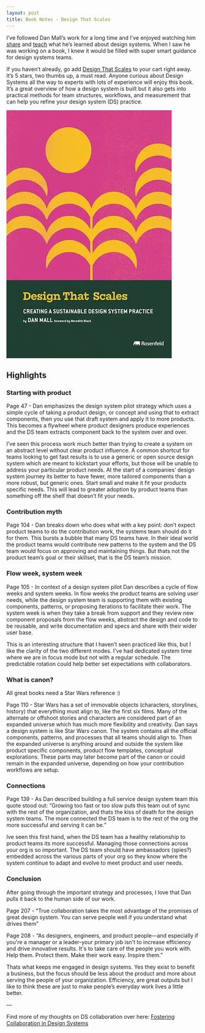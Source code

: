```yaml
---
layout: post
title: Book Notes - Design That Scales
---
```


I’ve followed Dan Mall’s work for a long time and I’ve enjoyed watching him [share](https://linkedin.com/in/danmall) and [teach](https://designsystem.university/) what he’s learned about design systems. When I saw he was working on a book, I knew it would be filled with super smart guidance for design systems teams. 
<!--more-->
If you haven’t already, go add [Design That Scales](https://rosenfeldmedia.com/books/design-that-scales/) to your cart right away. It’s 5 stars, two thumbs up, a must read. Anyone curious about Design Systems all the way to experts with lots of experience will enjoy this book.  It’s a great overview of how a design system is built but it also gets into practical methods for team structures, workflows, and measurement that can help you refine your design system (DS) practice.

![Book cover: Design That Scales by Dan Mall](/assets/posts/book-design-that-scales.jpeg)

## Highlights

### Starting with product

Page 47 - Dan emphasizes the design system pilot strategy which uses a simple cycle of taking a product design, or concept and using that to extract components, then you use that draft system and apply it to more products. This becomes a flywheel where product designers produce experiences and the DS team extracts component back to the system over and over. 

I’ve seen this process work much better than trying to create a system on an abstract level without clear product influence. A common shortcut for teams looking to get fast results is to use a generic or open source design system which are meant to kickstart your efforts, but those will be unable to address your particular product needs. At the start of a companies’ design system journey its better to have fewer, more tailored components than a more robust, but generic ones. Start small and make it fit your products specific needs. This will lead to greater adoption by product teams than something off the shelf that doesn’t fit your needs.

### Contribution myth

Page 104 - Dan breaks down who does what with a key point: don’t expect product teams to do the contribution work, the systems team should do it for them. This bursts a bubble that many DS teams have. In their ideal world the product teams would contribute new patterns to the system and the DS team would focus on approving and maintaining things. But thats not the product team’s goal or their skillset, that is the DS team’s mission. 

### Flow week, system week

Page 105 - In context of a design system pilot Dan describes a cycle of flow weeks and system weeks. In flow weeks the product teams are solving user needs, while the design system team is supporting them with existing components, patterns, or proposing iterations to facilitate their work. The system week is when they take a break from support and they review new component proposals from the flow weeks, abstract the design and code to be reusable, and write documentation and specs and share with their wider user base. 

This is an interesting structure that I haven’t seen practiced like this, but I like the clarity of the two different modes. I’ve had dedicated system time where we are in focus mode but not with a regular schedule. The predictable rotation could help better set expectations with collaborators.

### What is canon?

All great books need a Star Wars reference :)

Page 110 - Star Wars has a set of immovable objects (characters, storylines, history) that everything must align to, like the first six films. Many of the alternate or offshoot stories and characters are considered part of an expanded universe which has much more flexibility and creativity. Dan says a design system is like Star Wars canon. The system contains all the official components, patterns, and processes that all teams should align to. Then the expanded universe is anything around and outside the system like product specific components, product flow templates, conceptual explorations. These parts may later become part of the canon or could remain in the expanded universe, depending on how your contribution workflows are setup.

### Connections

Page 139 - As Dan described building a full service design system team this quote stood out: “Growing too fast or too slow puts this team out of sync with the rest of the organization, and thats the kiss of death for the design system teams. The more connected the DS team is to the rest of the org the more successful and serving it can be.”

Ive seen this first hand, when the DS team has a healthy relationship to product teams its more successful. Managing those connections across your org is so important. The DS team should have ambassadors (spies?) embedded across the various parts of your org so they know where the system continue to adapt and evolve to meet product and user needs.

### Conclusion

After going through the important strategy and processes, I love that Dan pulls it back to the human side of our work.

Page 207 -  “True collaboration takes the most advantage of the promises of great design system. You can serve people well if you understand what drives them”

Page 208 - “As designers, engineers, and product people—and especially if you're a manager or a leader-your primary job isn't to increase efficiency and drive innovative results. It's to take care of the people you work with. Help them. Protect them. Make their work easy. Inspire them.”

Thats what keeps me engaged in design systems. Yes they exist to benefit a business, but the  focus should be less about the product and more about serving the people of your organization. Efficiency,  are great outputs but I like to think these are just to make people’s everyday work lives a little better. 

—

Find more of my thoughts on DS collaboration over here: [Fostering Collaboration in Design Systems](/2023/10/11/Fostering-Collaboration/)
